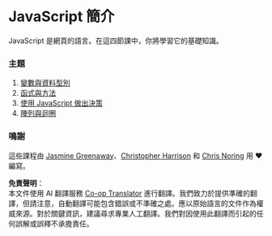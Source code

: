 <!--
CO_OP_TRANSLATOR_METADATA:
{
  "original_hash": "cc9e70a2f096c67389c8acff1521fc27",
  "translation_date": "2025-08-25T21:32:04+00:00",
  "source_file": "2-js-basics/README.md",
  "language_code": "mo"
}
-->
# JavaScript 簡介

JavaScript 是網頁的語言。在這四節課中，你將學習它的基礎知識。

### 主題

1. [變數與資料型別](1-data-types/README.md)
2. [函式與方法](2-functions-methods/README.md)
3. [使用 JavaScript 做出決策](3-making-decisions/README.md)
4. [陣列與迴圈](4-arrays-loops/README.md)

### 鳴謝

這些課程由 [Jasmine Greenaway](https://twitter.com/paladique)、[Christopher Harrison](https://twitter.com/geektrainer) 和 [Chris Noring](https://twitter.com/chris_noring) 用 ♥️ 編寫。

**免責聲明**：  
本文件使用 AI 翻譯服務 [Co-op Translator](https://github.com/Azure/co-op-translator) 進行翻譯。我們致力於提供準確的翻譯，但請注意，自動翻譯可能包含錯誤或不準確之處。應以原始語言的文件作為權威來源。對於關鍵資訊，建議尋求專業人工翻譯。我們對因使用此翻譯而引起的任何誤解或誤釋不承擔責任。
